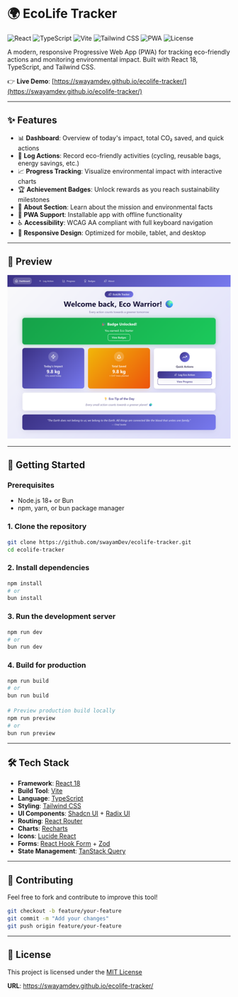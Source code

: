 # 🌍 EcoLife Tracker

![React](https://img.shields.io/badge/React-18-61dafb?logo=react)
![TypeScript](https://img.shields.io/badge/TypeScript-5-blue?logo=typescript)
![Vite](https://img.shields.io/badge/Vite-Build_Tool-646cff?logo=vite)
![Tailwind CSS](https://img.shields.io/badge/TailwindCSS-Utility_Framework-38bdf8?logo=tailwindcss)
![PWA](https://img.shields.io/badge/PWA-Installable-5a0fc8)
![License](https://img.shields.io/badge/license-MIT-green)

A modern, responsive Progressive Web App (PWA) for tracking eco-friendly actions and monitoring environmental impact. Built with React 18, TypeScript, and Tailwind CSS.

👉 **Live Demo**: [https://swayamdev.github.io/ecolife-tracker/](https://swayamdev.github.io/ecolife-tracker/)

---

## ✨ Features

- 📊 **Dashboard**: Overview of today's impact, total CO₂ saved, and quick actions
- 📝 **Log Actions**: Record eco-friendly activities (cycling, reusable bags, energy savings, etc.)
- 📈 **Progress Tracking**: Visualize environmental impact with interactive charts
- 🏆 **Achievement Badges**: Unlock rewards as you reach sustainability milestones
- 🌱 **About Section**: Learn about the mission and environmental facts
- 📱 **PWA Support**: Installable app with offline functionality
- ♿ **Accessibility**: WCAG AA compliant with full keyboard navigation
- 🎨 **Responsive Design**: Optimized for mobile, tablet, and desktop

---

## 📸 Preview

![App Screenshot](./public/preview.png)

---

## 🚀 Getting Started

### Prerequisites

- Node.js 18+ or Bun
- npm, yarn, or bun package manager

### 1. Clone the repository

```bash
git clone https://github.com/swayamDev/ecolife-tracker.git
cd ecolife-tracker
```

### 2. Install dependencies

```bash
npm install
# or
bun install
```

### 3. Run the development server

```bash
npm run dev
# or
bun run dev
```

### 4. Build for production

```bash
npm run build
# or
bun run build

# Preview production build locally
npm run preview
# or
bun run preview
```

---

## 🛠️ Tech Stack

- **Framework**: [React 18](https://reactjs.org/)
- **Build Tool**: [Vite](https://vitejs.dev/)
- **Language**: [TypeScript](https://www.typescriptlang.org/)
- **Styling**: [Tailwind CSS](https://tailwindcss.com/)
- **UI Components**: [Shadcn UI](https://ui.shadcn.com/) + [Radix UI](https://www.radix-ui.com/)
- **Routing**: [React Router](https://reactrouter.com/)
- **Charts**: [Recharts](https://recharts.org/)
- **Icons**: [Lucide React](https://lucide.dev/)
- **Forms**: [React Hook Form](https://react-hook-form.com/) + [Zod](https://zod.dev/)
- **State Management**: [TanStack Query](https://tanstack.com/query)

---

## 🤝 Contributing

Feel free to fork and contribute to improve this tool!

```bash
git checkout -b feature/your-feature
git commit -m "Add your changes"
git push origin feature/your-feature
```

---

## 📄 License

This project is licensed under the [MIT License](LICENSE)

**URL**: https://swayamdev.github.io/ecolife-tracker/
